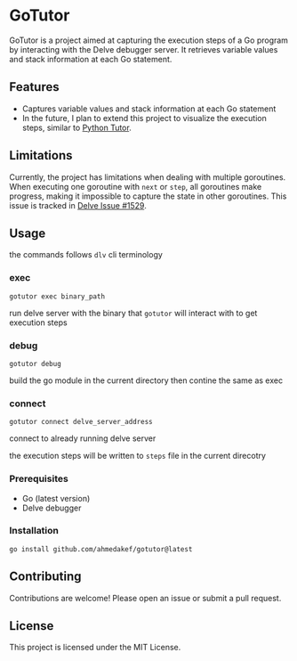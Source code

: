 # GoTutor

GoTutor is a project aimed at capturing the execution steps of a Go program by interacting with the Delve debugger server. It retrieves variable values and stack information at each Go statement.

## Features

- Captures variable values and stack information at each Go statement
- In the future, I plan to extend this project to visualize the execution steps, similar to [Python Tutor](https://pythontutor.com/).

## Limitations

Currently, the project has limitations when dealing with multiple goroutines. When executing one goroutine with `next` or `step`, all goroutines make progress, making it impossible to capture the state in other goroutines. This issue is tracked in [Delve Issue #1529](https://github.com/go-delve/delve/issues/1529).

## Usage
the commands follows `dlv` cli terminology

### exec
```
gotutor exec binary_path
```
run delve server with the binary that `gotutor` will interact with to get execution steps

### debug
```
gotutor debug
```
build the go module in the current directory then contine the same as exec

### connect
```
gotutor connect delve_server_address
```
connect to already running delve server

the execution steps will be written to `steps` file in the current direcotry

### Prerequisites

- Go (latest version)
- Delve debugger

### Installation

```
go install github.com/ahmedakef/gotutor@latest
```


## Contributing

Contributions are welcome! Please open an issue or submit a pull request.

## License

This project is licensed under the MIT License.
